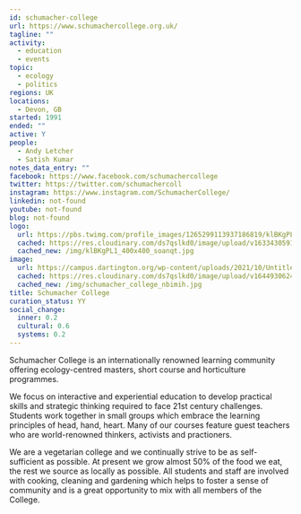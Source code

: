 ```yaml
---
id: schumacher-college
url: https://www.schumachercollege.org.uk/
tagline: ""
activity:
  - education
  - events
topic:
  - ecology
  - politics
regions: UK
locations:
  - Devon, GB
started: 1991
ended: ""
active: Y
people:
  - Andy Letcher
  - Satish Kumar
notes_data_entry: ""
facebook: https://www.facebook.com/schumachercollege
twitter: https://twitter.com/schumachercoll
instagram: https://www.instagram.com/SchumacherCollege/
linkedin: not-found
youtube: not-found
blog: not-found
logo:
  url: https://pbs.twimg.com/profile_images/1265299113937186819/klBKgPL1_400x400.jpg
  cached: https://res.cloudinary.com/ds7qslkd0/image/upload/v1633430591/Ecosystem%20Mapping/klBKgPL1_400x400_soanqt.jpg
  cached_new: /img/klBKgPL1_400x400_soanqt.jpg
image:
  url: https://campus.dartington.org/wp-content/uploads/2021/10/Untitled-design-48.jpg
  cached: https://res.cloudinary.com/ds7qslkd0/image/upload/v1644930624/Ecosystem%20Mapping/schumacher_college_nbimih.jpg
  cached_new: /img/schumacher_college_nbimih.jpg
title: Schumacher College
curation_status: YY
social_change:
  inner: 0.2
  cultural: 0.6
  systems: 0.2
---
```


Schumacher College is an internationally renowned learning community offering ecology-centred masters, short course and horticulture programmes.

We focus on interactive and experiential education to develop practical skills and strategic thinking required to face 21st century challenges. Students work together in small groups which embrace the learning principles of head, hand, heart. Many of our courses feature guest teachers who are world-renowned thinkers, activists and practioners.

We are a vegetarian college and we continually strive to be as self-sufficient as possible. At present we grow almost 50% of the food we eat, the rest we source as locally as possible. All students and staff are involved with cooking, cleaning and gardening which helps to foster a sense of community and is a great opportunity to mix with all members of the College.
